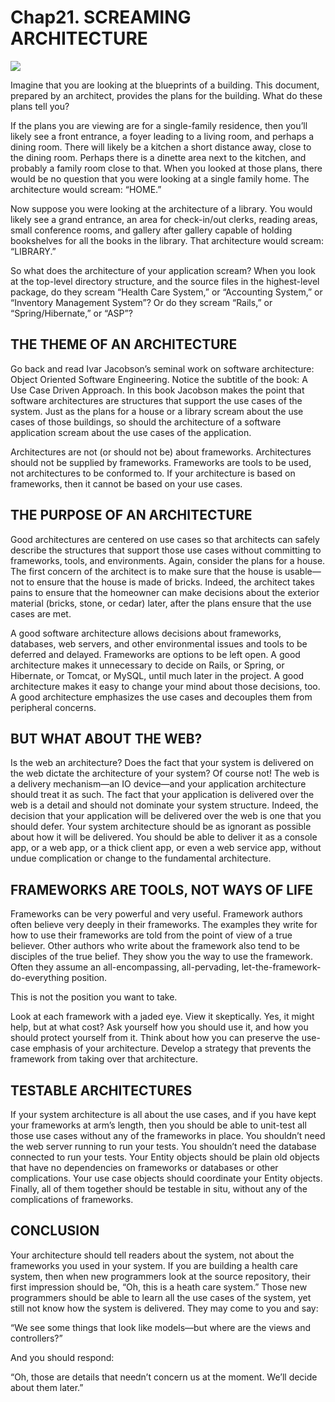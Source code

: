 # Chap21. SCREAMING ARCHITECTURE

![](../un/CH-UN21.jpg)

Imagine that you are looking at the blueprints of a building. This document, prepared by an architect, provides the plans for the building. What do these plans tell you?

If the plans you are viewing are for a single-family residence, then you’ll likely see a front entrance, a foyer leading to a living room, and perhaps a dining room. There will likely be a kitchen a short distance away, close to the dining room. Perhaps there is a dinette area next to the kitchen, and probably a family room close to that. When you looked at those plans, there would be no question that you were looking at a single family home. The architecture would scream: “HOME.”

Now suppose you were looking at the architecture of a library. You would likely see a grand entrance, an area for check-in/out clerks, reading areas, small conference rooms, and gallery after gallery capable of holding bookshelves for all the books in the library. That architecture would scream: “LIBRARY.”

So what does the architecture of your application scream? When you look at the top-level directory structure, and the source files in the highest-level package, do they scream “Health Care System,” or “Accounting System,” or “Inventory Management System”? Or do they scream “Rails,” or “Spring/Hibernate,” or “ASP”?

## THE THEME OF AN ARCHITECTURE

Go back and read Ivar Jacobson’s seminal work on software architecture: Object Oriented Software Engineering. Notice the subtitle of the book: A Use Case Driven Approach. In this book Jacobson makes the point that software architectures are structures that support the use cases of the system. Just as the plans for a house or a library scream about the use cases of those buildings, so should the architecture of a software application scream about the use cases of the application.

Architectures are not (or should not be) about frameworks. Architectures should not be supplied by frameworks. Frameworks are tools to be used, not architectures to be conformed to. If your architecture is based on frameworks, then it cannot be based on your use cases.

## THE PURPOSE OF AN ARCHITECTURE

Good architectures are centered on use cases so that architects can safely describe the structures that support those use cases without committing to frameworks, tools, and environments. Again, consider the plans for a house. The first concern of the architect is to make sure that the house is usable—not to ensure that the house is made of bricks. Indeed, the architect takes pains to ensure that the homeowner can make decisions about the exterior material (bricks, stone, or cedar) later, after the plans ensure that the use cases are met.

A good software architecture allows decisions about frameworks, databases, web servers, and other environmental issues and tools to be deferred and delayed. Frameworks are options to be left open. A good architecture makes it unnecessary to decide on Rails, or Spring, or Hibernate, or Tomcat, or MySQL, until much later in the project. A good architecture makes it easy to change your mind about those decisions, too. A good architecture emphasizes the use cases and decouples them from peripheral concerns.

## BUT WHAT ABOUT THE WEB?

Is the web an architecture? Does the fact that your system is delivered on the web dictate the architecture of your system? Of course not! The web is a delivery mechanism—an IO device—and your application architecture should treat it as such. The fact that your application is delivered over the web is a detail and should not dominate your system structure. Indeed, the decision that your application will be delivered over the web is one that you should defer. Your system architecture should be as ignorant as possible about how it will be delivered. You should be able to deliver it as a console app, or a web app, or a thick client app, or even a web service app, without undue complication or change to the fundamental architecture.

## FRAMEWORKS ARE TOOLS, NOT WAYS OF LIFE

Frameworks can be very powerful and very useful. Framework authors often believe very deeply in their frameworks. The examples they write for how to use their frameworks are told from the point of view of a true believer. Other authors who write about the framework also tend to be disciples of the true belief. They show you the way to use the framework. Often they assume an all-encompassing, all-pervading, let-the-framework-do-everything position.

This is not the position you want to take.

Look at each framework with a jaded eye. View it skeptically. Yes, it might help, but at what cost? Ask yourself how you should use it, and how you should protect yourself from it. Think about how you can preserve the use-case emphasis of your architecture. Develop a strategy that prevents the framework from taking over that architecture.

## TESTABLE ARCHITECTURES

If your system architecture is all about the use cases, and if you have kept your frameworks at arm’s length, then you should be able to unit-test all those use cases without any of the frameworks in place. You shouldn’t need the web server running to run your tests. You shouldn’t need the database connected to run your tests. Your Entity objects should be plain old objects that have no dependencies on frameworks or databases or other complications. Your use case objects should coordinate your Entity objects. Finally, all of them together should be testable in situ, without any of the complications of frameworks.

## CONCLUSION

Your architecture should tell readers about the system, not about the frameworks you used in your system. If you are building a health care system, then when new programmers look at the source repository, their first impression should be, “Oh, this is a heath care system.” Those new programmers should be able to learn all the use cases of the system, yet still not know how the system is delivered. They may come to you and say:

“We see some things that look like models—but where are the views and controllers?”

And you should respond:

“Oh, those are details that needn’t concern us at the moment. We’ll decide about them later.”
